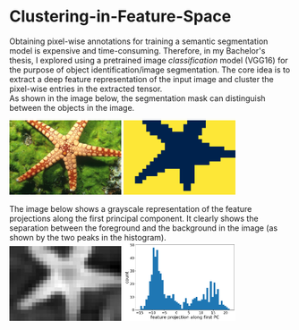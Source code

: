 # Clustering-in-Feature-Space
Obtaining pixel-wise annotations for training a semantic segmentation model is expensive and time-consuming. Therefore, in my Bachelor's thesis, I explored using a pretrained image *classification* model (VGG16) for the purpose of object identification/image segmentation. The core idea is to extract a deep feature representation of the input image and cluster the pixel-wise entries in the extracted tensor.
<br>
As shown in the image below, the segmentation mask can distinguish between the objects in the image.

<img src='starfish.jpg' width=200>  <img src='mask.png' width=200>

The image below shows a grayscale representation of the feature projections along the first principal component. It clearly shows the separation between the foreground and the background in the image (as shown by the two peaks in the histogram).
<br>
<img src='first_principal_component.jpg' width=200>  <img src='histogram.png' width=200>
